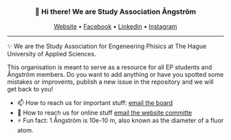 <h3 align="center">👋 Hi there! We are Study Association Ångström</h3>
<p align="center">
  <a href="https://www.angstrom.nl/36675-home">Website</a> •
  <a href="https://www.facebook.com/svangstrom/">Facebook</a> •
  <a href="https://www.linkedin.com/company/-ngstr-m/about/">Linkedin</a> •
  <a href="https://www.instagram.com/andersjonasangstrom/">Instagram</a>
</p>

---
✨ We are the Study Association for Engeneering Phisics at The Hague University of Applied Sciences. 

This organisation is meant to serve as a resource for all EP students and Ångström members. Do you want to add anything or have you spotted some mistakes or improvents, publish a new issue in the repository and we will get back to you!

- 📫 How to reach us for important stuff: [email the board](bestuur@angstrom.nl)
- 🌱 How to reach us for online stuff [email the website committe](web@angstrom.nl)
- ⚡ Fun fact: 1 Ångström is 10e-10 m, also known as the diameter of a fluor atom.

<!--
Here are some ideas to get you started:

- 🔭 I’m currently working on ...
- 🌱 I’m currently learning ...
- 👯 I’m looking to collaborate on ...
- 🤔 I’m looking for help with ...
- 💬 Ask me about ...
- 📫 How to reach me: ...
- 😄 Pronouns: ...
- ⚡ Fun fact: ...
-->

